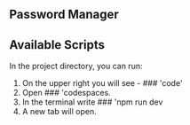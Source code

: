 ## Password Manager

## Available Scripts

In the project directory, you can run:

1. On the upper right you will see - ### 'code'
2. Open ### 'codespaces. 
3. In the terminal write ### 'npm run dev 
4. A new tab will open. 


